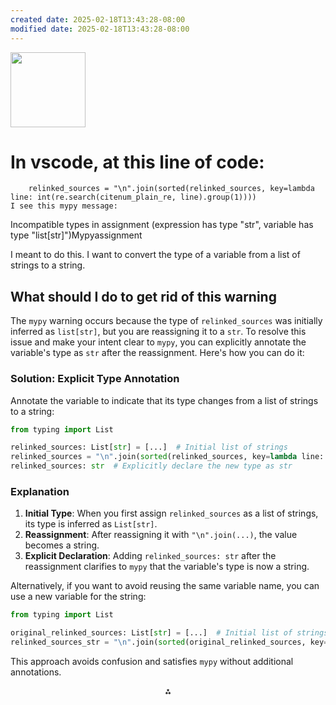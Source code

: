 ```yaml
---
created date: 2025-02-18T13:43:28-08:00
modified date: 2025-02-18T13:43:28-08:00
---
```

<img src="https://r2cdn.perplexity.ai/pplx-full-logo-primary-dark%402x.png" class="logo" width="120"/>

# In vscode, at this line of code:

        relinked_sources = "\n".join(sorted(relinked_sources, key=lambda line: int(re.search(citenum_plain_re, line).group(1))))
    I see this mypy message:

Incompatible types in assignment (expression has type "str", variable has type "list[str]")Mypyassignment

I meant to do this.  I want to convert the type of a variable from a list of strings to a string.

What should I do to get rid of this warning
---
The `mypy` warning occurs because the type of `relinked_sources` was initially inferred as `list[str]`, but you are reassigning it to a `str`. To resolve this issue and make your intent clear to `mypy`, you can explicitly annotate the variable's type as `str` after the reassignment. Here's how you can do it:

### Solution: Explicit Type Annotation

Annotate the variable to indicate that its type changes from a list of strings to a string:

```python
from typing import List

relinked_sources: List[str] = [...]  # Initial list of strings
relinked_sources = "\n".join(sorted(relinked_sources, key=lambda line: int(re.search(citenum_plain_re, line).group(1))))
relinked_sources: str  # Explicitly declare the new type as str
```


### Explanation

1. **Initial Type**: When you first assign `relinked_sources` as a list of strings, its type is inferred as `List[str]`.
2. **Reassignment**: After reassigning it with `"\n".join(...)`, the value becomes a string.
3. **Explicit Declaration**: Adding `relinked_sources: str` after the reassignment clarifies to `mypy` that the variable's type is now a string.

Alternatively, if you want to avoid reusing the same variable name, you can use a new variable for the string:

```python
from typing import List

original_relinked_sources: List[str] = [...]  # Initial list of strings
relinked_sources_str = "\n".join(sorted(original_relinked_sources, key=lambda line: int(re.search(citenum_plain_re, line).group(1))))
```

This approach avoids confusion and satisfies `mypy` without additional annotations.

<div style="text-align: center">⁂</div>

[^1]: https://www.reddit.com/r/Python/comments/1623g35/question_regarding_typehinting_collection_types/

[^2]: https://www.freecodecamp.org/news/python-list-to-string-how-to-convert-lists-in-python/

[^3]: https://dev.to/decorator_factory/typevars-explained-hmo

[^4]: https://discuss.python.org/t/mypy-type-inferred-for-a-list-as-a-value-in-a-dict/74483

[^5]: https://www.datacamp.com/tutorial/how-to-convert-a-list-to-a-string-in-python

[^6]: https://mypy.readthedocs.io/en/stable/type_inference_and_annotations.html

[^7]: https://stackoverflow.com/questions/69618160/mypy-allowing-liststr-to-have-values-of-type-tuplestr-liststr

[^8]: https://stackoverflow.com/questions/5618878/how-to-convert-list-to-string

[^9]: https://dev.to/tusharsadhwani/the-comprehensive-guide-to-mypy-561m


